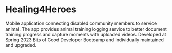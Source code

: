 # Healing4Heroes
Mobile application connecting disabled community members to service animal.
The app provides animal training logging service to better document training progress and capture moments with uploaded videos.
Developed at Spring 2023 Bits of Good Developer Bootcamp and individually maintained and upgraded.
